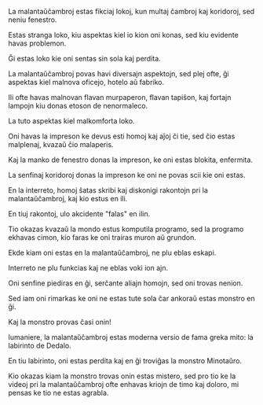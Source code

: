 La malantaŭĉambroj estas fikciaj lokoj, kun multaj ĉambroj kaj koridoroj, sed neniu fenestro.

Estas stranga loko, kiu aspektas kiel io kion oni konas, sed kiu evidente havas problemon.

Ĝi estas loko kie oni sentas sin sola kaj perdita.

La malantaŭĉambroj povas havi diversajn aspektojn, sed plej ofte, ĝi aspektas kiel malnova oficejo, hotelo aŭ fabriko. 

Ili ofte havas malnovan flavan murpaperon, flavan tapiŝon, kaj fortajn lampojn kiu donas etoson de nenormaleco.

La tuto aspektas kiel malkomforta loko.

Oni havas la impreson ke devus esti homoj kaj aĵoj ĉi tie, sed ĉio estas malplenaj, kvazaŭ ĉio malaperis.

Kaj la manko de fenestro donas la impreson, ke oni estas blokita, enfermita.

La senfinaj koridoroj donas la impreson ke oni ne povas scii kie oni estas.

En la interreto, homoj ŝatas skribi kaj diskonigi rakontojn pri la malantaŭĉambroj, kaj kio estus en ili.

En tiuj rakontoj, ulo akcidente "falas" en ilin.

Tio okazas kvazaŭ la mondo estus komputila programo, sed la programo ekhavas cimon, kio faras ke oni trairas muron aŭ grundon.

Ekde kiam oni estas en la malantaŭĉambroj, ne plu eblas eskapi.

Interreto ne plu funkcias kaj ne eblas voki ion ajn.

Oni senfine piediras en ĝi, serĉante aliajn homojn, sed oni trovas nenion.

Sed iam oni rimarkas ke oni ne estas tute sola ĉar ankoraŭ estas monstro en ĝi.

Kaj la monstro provas ĉasi onin!

Iumaniere, la malantaŭĉambroj estas moderna versio de fama greka mito: la labirinto de Dedalo.

En tiu labirinto, oni estas perdita kaj en ĝi troviĝas la monstro Minotaŭro.

Kio okazas kiam la monstro trovas onin estas mistero, sed pro tio ke la videoj pri la malantaŭĉambroj ofte enhavas kriojn de timo kaj doloro, mi pensas ke tio ne estas agrabla.
